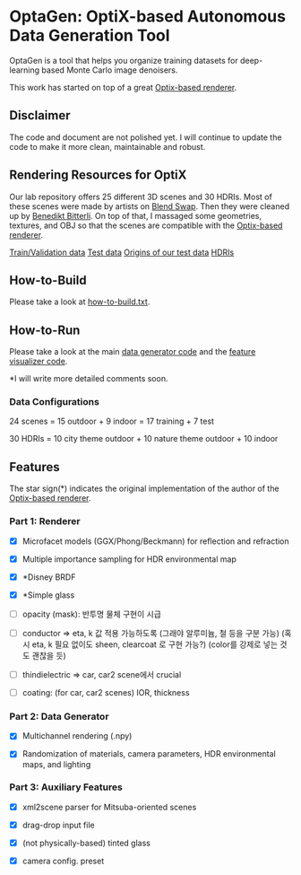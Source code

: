 # OptaGen: OptiX-based Autonomous Data Generation Tool

OptaGen is a tool that helps you organize training datasets for deep-learning based Monte Carlo image denoisers.

This work has started on top of a great [Optix-based renderer](https://github.com/knightcrawler25/Optix-PathTracer).

## Disclaimer

The code and document are not polished yet. I will continue to update the code to make it more clean, maintainable and robust.

## Rendering Resources for OptiX

Our lab repository offers 25 different 3D scenes and 30 HDRIs. Most of these scenes were made by artists on [Blend Swap](https://blendswap.com/). Then they were cleaned up by [Benedikt Bitterli](https://benedikt-bitterli.me/resources/). On top of that, I massaged some geometries, textures, and OBJ so that the scenes are compatible with the [Optix-based renderer](https://github.com/knightcrawler25/Optix-PathTracer).

[Train/Validation data](https://sgvrdata.kaist.ac.kr:5051/sharing/R7YGGNXk9)
[Test data](https://sgvrdata.kaist.ac.kr:5051/sharing/ylMfjlWQb)
[Origins of our test data](https://sgvrdata.kaist.ac.kr:5051/sharing/E90CDs0ib)
[HDRIs](https://sgvrdata.kaist.ac.kr:5051/sharing/uDlyKacfT)


## How-to-Build

Please take a look at [how-to-build.txt](./how-to-build.txt).

## How-to-Run

Please take a look at the main [data generator code](./scripts/optagen.py) and the [feature visualizer code](./scripts/vis_feat.py).

*I will write more detailed comments soon.

### Data Configurations

24 scenes = 15 outdoor + 9 indoor = 17 training + 7 test

30 HDRIs = 10 city theme outdoor + 10 nature theme outdoor + 10 indoor

## Features 

The star sign(*) indicates the original implementation of the author of the [Optix-based renderer](https://github.com/knightcrawler25/Optix-PathTracer).

### Part 1: Renderer

- [x] Microfacet models (GGX/Phong/Beckmann) for reflection and refraction

- [x] Multiple importance sampling for HDR environmental map

- [x] *Disney BRDF

- [x] *Simple glass

- [ ] opacity (mask): 반투명 물체 구현이 시급

- [ ] conductor => eta, k 값 적용 가능하도록 (그래야 알루미늄, 철 등을 구분 가능) (혹시 eta, k 필요 없이도 sheen, clearcoat 로 구현 가능?) (color를 강제로 넣는 것도 괜찮을 듯)

- [ ] thindielectric => car, car2 scene에서 crucial

- [ ] coating: (for car, car2 scenes) IOR, thickness

### Part 2: Data Generator

- [x] Multichannel rendering (.npy)

- [x] Randomization of materials, camera parameters, HDR environmental maps, and lighting

### Part 3: Auxiliary Features

- [x] xml2scene parser for Mitsuba-oriented scenes

- [x] drag-drop input file

- [x] (not physically-based) tinted glass

- [x] camera config. preset